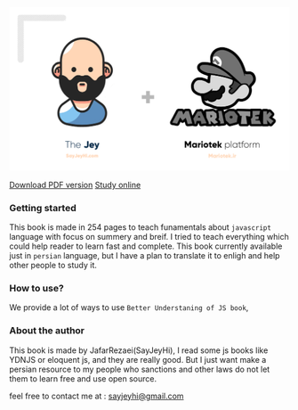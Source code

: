 <center>
    <img src="./MariotekLogo.png" >
</center>

[Download PDF version](https://raw.githubusercontent.com/Mariotek/BetterUnderstandingOfJavascript/master/PDF/project.pdf)
[Study online](https://raw.githubusercontent.com/Mariotek/BetterUnderstandingOfJavascript/master/PDF/project.pdf)

### Getting started

This book is made in 254 pages to teach funamentals about `javascript` language with focus on summery and breif. I tried to teach everything which could help reader to learn fast and complete. This book currently available just in `persian` language, but I have a plan to translate it to enligh and help other people to study it.

### How to use?

We provide a lot of ways to use `Better Understaning of JS book`,

### About the author

This book is made by JafarRezaei(SayJeyHi), I read some js books like YDNJS or eloquent js, and they are really good. But I just want make a persian resource to my people who sanctions and other laws do not let them to learn free and use open source.

feel free to contact me at : [sayjeyhi@gmail.com](mailto:sayjeyhi@gmail.com)

